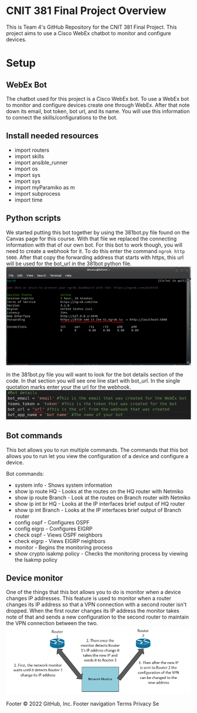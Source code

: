 
# CNIT 381 Final Project Overview
This is Team 4's GitHub Repository for the CNIT 381 Final Project. This project aims to use a Cisco WebEx chatbot to monitor and configure devices.

# Setup
## WebEx Bot
The chatbot used for this project is a Cisco WebEx bot. To use a WebEx bot to monitor and configure devices create one through WebEx. After that note down its email, bot token, bot url, and its name. You will use this information to connect the skills/configurations to the bot.

## Install needed resources
- import routers
- import skills
- import ansible_runner
- import os
- import sys
- import sys
- import myParamiko as m
- import subprocess
- import time

## Python scripts
We started putting this bot together by using the 381bot.py file found on the Canvas page for this course. With that file we replaced the connecting information with that of our own bot. For this bot to work though, you will need to create a webhook for it. To do this enter the command ```ngrok http 5000```. After that copy the forwarding address that starts with https, this url will be used for the bot_url in the 381bot python file.
![Bot URL creation](/Images/ngrokHTTP.PNG)

In the 381bot.py file you will want to look for the bot details section of the code. In that section you will see one line start with bot_url. In the single quotation marks enter your the url for the webhook.
![Webhook URL entry](/Images/botURL.PNG)

## Bot commands
This bot allows you to run multiple commands. The commands that this bot allows you to run let you view the configuration of a device and configure a device. 

Bot commands:
- system info - Shows system information
- show ip route HQ - Looks at the routes on the HQ router with Netmiko
- show ip route Branch - Look at the routes on Branch router with Netmiko
- show ip int br HQ - Looks at the IP interfaces brief output of HQ router
- show ip int Branch - Looks at the IP interfaces brief output of Branch router
- config ospf - Configures OSPF
- config eigrp - Configures EIGRP
- check ospf - Views OSPF neighbors
- check eigrp - Views EIGRP neighbors
- monitor - Begins the monitoring process
- show crypto isakmp policy - Checks the monitoring process by viewing the Isakmp policy

## Device monitor
One of the things that this bot allows you to do is monitor when a device changes IP addresses. This feature is used to monitor when a router changes its IP address so that a VPN connection with a second router isn't dropped. When the first router changes its IP address the monitor takes note of that and sends a new configuration to the second router to maintain the VPN connection between the two.
![Device Monitor Diagram](/Images/vpndiag.PNG)

Footer
© 2022 GitHub, Inc.
Footer navigation
Terms
Privacy
Se
